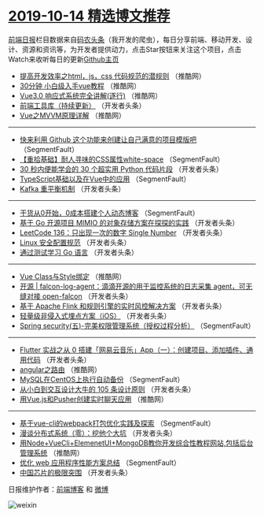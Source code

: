 # [2019-10-14 精选博文推荐](https://toutiao.qdkfweb.cn/date/2019/10/14)

[前端日报](https://qdkfweb.cn/c/news)栏目数据来自[码农头条](https://toutiao.qdkfweb.cn/)（我开发的爬虫），每日分享前端、移动开发、设计、资源和资讯等，为开发者提供动力，点击Star按钮来关注这个项目，点击Watch来收听每日的更新[Github主页](https://github.com/kujian/frontendDaily)
* [提高开发效率之html，js，css 代码规范的潜规则](https://toutiao.qdkfweb.cn/127637.html) （推酷网）
* [30分钟 小白级入手vue教程](https://toutiao.qdkfweb.cn/127638.html) （推酷网）
* [Vue3.0 响应式系统完全讲解(逐行)](https://toutiao.qdkfweb.cn/127636.html) （推酷网）
* [前端工具库（持续更新）](https://toutiao.qdkfweb.cn/127610.html) （开发者头条）
* [Vue之MVVM原理详解](https://toutiao.qdkfweb.cn/127635.html) （推酷网）

***
* [快来利用 Github 这个功能来创建让自己满意的项目模版吧](https://toutiao.qdkfweb.cn/127600.html) （SegmentFault）
* [【重拾基础】耐人寻味的CSS属性white-space](https://toutiao.qdkfweb.cn/127602.html) （SegmentFault）
* [30 秒内便能学会的 30 个超实用 Python 代码片段](https://toutiao.qdkfweb.cn/127604.html) （开发者头条）
* [TypeScript基础以及在Vue中的应用](https://toutiao.qdkfweb.cn/127599.html) （SegmentFault）
* [Kafka 重平衡机制](https://toutiao.qdkfweb.cn/127611.html) （开发者头条）

***
* [干货从0开始，0成本搭建个人动态博客](https://toutiao.qdkfweb.cn/127601.html) （SegmentFault）
* [基于 Go 开源项目 MIMIO 的对象存储方案在探探的实践](https://toutiao.qdkfweb.cn/127612.html) （开发者头条）
* [LeetCode 136：只出现一次的数字 Single Number](https://toutiao.qdkfweb.cn/127613.html) （开发者头条）
* [Linux 安全配置规范](https://toutiao.qdkfweb.cn/127603.html) （开发者头条）
* [通过测试学习 Go 语言](https://toutiao.qdkfweb.cn/127614.html) （开发者头条）

***
* [Vue Class与Style绑定](https://toutiao.qdkfweb.cn/127641.html) （推酷网）
* [开源 | falcon-log-agent：滴滴开源的用于监控系统的日志采集 agent，可无缝对接 open-falcon](https://toutiao.qdkfweb.cn/127615.html) （开发者头条）
* [基于 Apache Flink 和规则引擎的实时风控解决方案](https://toutiao.qdkfweb.cn/127605.html) （开发者头条）
* [轻量级非侵入式埋点方案（iOS）](https://toutiao.qdkfweb.cn/127616.html) （开发者头条）
* [Spring security(五)-完美权限管理系统（授权过程分析）](https://toutiao.qdkfweb.cn/127597.html) （SegmentFault）

***
* [Flutter 实战之从 0 搭建「网易云音乐」App（一）：创建项目、添加插件、通用代码](https://toutiao.qdkfweb.cn/127606.html) （开发者头条）
* [angular之路由](https://toutiao.qdkfweb.cn/127631.html) （推酷网）
* [MySQL在CentOS上执行自动备份](https://toutiao.qdkfweb.cn/127596.html) （SegmentFault）
* [从小白到交互设计大牛的 105 条设计原则](https://toutiao.qdkfweb.cn/127607.html) （开发者头条）
* [用Vue.js和Pusher创建实时聊天应用](https://toutiao.qdkfweb.cn/127632.html) （推酷网）

***
* [基于vue-cli的webpack打包优化实践及探索](https://toutiao.qdkfweb.cn/127595.html) （SegmentFault）
* [漫谈分布式系统（零）：挖他个大坑](https://toutiao.qdkfweb.cn/127608.html) （开发者头条）
* [用Node+VueCli+ElemenetUI+MongoDB教你开发综合性教程网站,包括后台管理系统](https://toutiao.qdkfweb.cn/127633.html) （推酷网）
* [优化 web 应用程序性能方案总结](https://toutiao.qdkfweb.cn/127598.html) （SegmentFault）
* [中国芯片的极限突围](https://toutiao.qdkfweb.cn/127609.html) （开发者头条）

日报维护作者：[前端博客](https://qdkfweb.cn/) 和 [微博](https://qdkfweb.cn/go/weibo)

![weixin](https://user-images.githubusercontent.com/3055447/38468989-651132ac-3b80-11e8-8e6b-15122322a9d7.png)